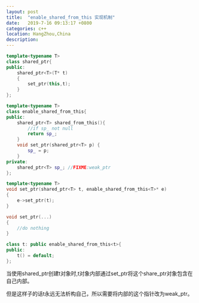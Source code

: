 ```yaml
---
layout: post
title:  "enable_shared_from_this 实现机制"
date:   2019-7-16 09:13:17 +0800
categories: c++
location: HangZhou,China 
description:  
---
```


```C++
template<typename T>
class shared_ptr{
public:
    shared_ptr<T>(T* t)
    {
        set_ptr(this,t);
    }
};

template<typename T>
class enable_shared_from_this{
public:
    shared_ptr<T> shared_from_this(){
        //if sp_ not null
        return sp_;
    }
    void set_ptr(shared_ptr<T> p) {
        sp_ = p;
    }
private:
    shared_ptr<T> sp_; //FIXME:weak_ptr
};

template<typename T>
void set_ptr(shared_ptr<T> t, enable_shared_from_this<T>* e)
{
    e->set_ptr(t);
}

void set_ptr(...)
{
    //do nothing
}

class t: public enable_shared_from_this<t>{
public:
    t() = default;
};

```

当使用shared_ptr创建t对象时,t对象内部通过set_ptr将这个share_ptr对象包含在自己内部。

但是这样子的话t永远无法析构自己，所以需要将内部的这个指针改为weak_ptr。
